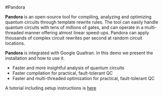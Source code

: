 #Pandora

**Pandora** is an open-source tool for compiling, analyzing and optimizing quantum circuits through template rewrite rules. The tool can easily handle quantum circuits with tens of millions of gates, and can operate in a multi-threaded manner offering almost linear speed-ups. Pandora can apply thousands of complex circuit rewrites per second at random circuit locations.

**Pandora** is integrated with Google Qualtran. In this demo we present the installation and how to use it.

* Faster and more insightful analysis of quantum circuits
* Faster compilation for practical, fault-tolerant QC
* Faster and multi-threaded optimization for practical, fault-tolerant QC

A tutorial including setup instructions is <a href="https://colab.research.google.com/drive/1K7cEqRoXRAOOhEz4EmfSPtBUssaXPW-v?usp=sharing" target="_blank">here</a>

